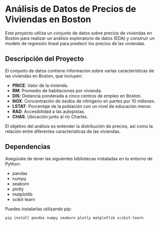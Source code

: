 # Análisis de Datos de Precios de Viviendas en Boston

Este proyecto utiliza un conjunto de datos sobre precios de viviendas en Boston para realizar un análisis exploratorio de datos (EDA) y construir un modelo de regresión lineal para predecir los precios de las viviendas.

## Descripción del Proyecto

El conjunto de datos contiene información sobre varias características de las viviendas en Boston, que incluyen:
- **PRICE**: Valor de la vivienda.
- **RM**: Promedio de habitaciones por vivienda.
- **DIS**: Distancia ponderada a cinco centros de empleo en Boston.
- **NOX**: Concentración de óxidos de nitrógeno en partes por 10 millones.
- **LSTAT**: Porcentaje de la población con un nivel de educación menor.
- **RAD**: Accesibilidad a las autopistas.
- **CHAS**: Ubicación junto al río Charles.

El objetivo del análisis es entender la distribución de precios, así como la relación entre diferentes características de las viviendas.

## Dependencias

Asegúrate de tener las siguientes bibliotecas instaladas en tu entorno de Python:

- pandas
- numpy
- seaborn
- plotly
- matplotlib
- scikit-learn

Puedes instalarlas utilizando pip:

```bash
pip install pandas numpy seaborn plotly matplotlib scikit-learn

